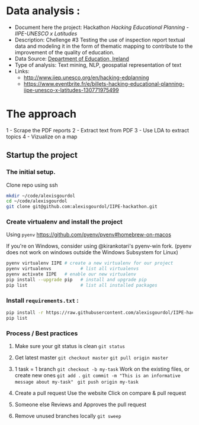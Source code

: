 # Data analysis :
- Document here the project: Hackathon _Hacking Educational Planning - IIPE-UNESCO x Latitudes_
- Description: Chellenge #3 Testing the use of inspection report textual data and modeling it in the form of thematic mapping to contribute to the improvement of the quality of education.
- Data Source: [Department of Education, Ireland](https://www.education.ie/en/Publications/Inspection-Reports-Publications/Whole-School-Evaluation-Reports-List?pageNumber=1)
- Type of analysis: Text mining, NLP, geospatial representation of text
- Links:
  - http://www.iiep.unesco.org/en/hacking-edplanning
  - https://www.eventbrite.fr/e/billets-hacking-educational-planning-iipe-unesco-x-latitudes-130771975499

# The approach

1 - Scrape the PDF reports
2 - Extract text from PDF
3 - Use LDA to extract topics
4 - Vizualize on a map

## Startup the project

### The initial setup.
Clone repo using ssh

```bash
mkdir ~/code/alexisgourdol
cd ~/code/alexisgourdol
git clone git@github.com:alexisgourdol/IIPE-hackathon.git
```

### Create virtualenv and install the project

Using `pyenv`
https://github.com/pyenv/pyenv#homebrew-on-macos

If you're on Windows, consider using @kirankotari's pyenv-win fork.
(pyenv does not work on windows outside the Windows Subsystem for Linux)

```bash
pyenv virtualenv IIPE # create a new virtualenv for our project
pyenv virtualenvs           # list all virtualenvs
pyenv activate IIPE   # enable our new virtualenv
pip install --upgrade pip   # install and upgrade pip
pip list                    # list all installed packages
```

### Install `requirements.txt` :

```bash
pip install -r https://raw.githubusercontent.com/alexisgourdol/IIPE-hackathon/master/requirements.txt
pip list
```

### Process / Best practices

1. Make sure your git status is clean
`git status`

2. Get latest master
`git checkout master`
`git pull origin master`


3. 1 task = 1 branch
`git checkout -b my-task`
Work on the existing files, or create new ones
`git add .`
`git commit -m "This is an informative message about my-task" `
`git push origin my-task`

4. Create a pull request
Use the website
Click on compare & pull request

5. Someone else Reviews and Approves the pull request

6. Remove unused branches locally
`git sweep`
